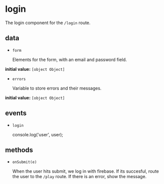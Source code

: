 # login 

The login component for the `/login` route. 

## data 

- `form` 

  Elements for the form, with an email and password field. 

**initial value:** `[object Object]` 

- `errors` 

  Variable to store errors and their messages. 

**initial value:** `[object Object]` 

## events 

- `login` 

  console.log('user', user); 

## methods 

- `onSubmit(e)` 

  When the user hits submit, we log in with firebase.
  If its succesful, route the user to the `/play` route.
  If there is an error, show the message. 

